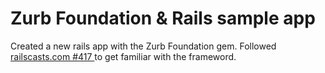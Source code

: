 # Zurb Foundation & Rails sample app

Created a new rails app with the Zurb Foundation gem.  Followed [ railscasts.com #417 ](http://railscasts.com/episodes/417-foundation) to get familiar with the frameword.


